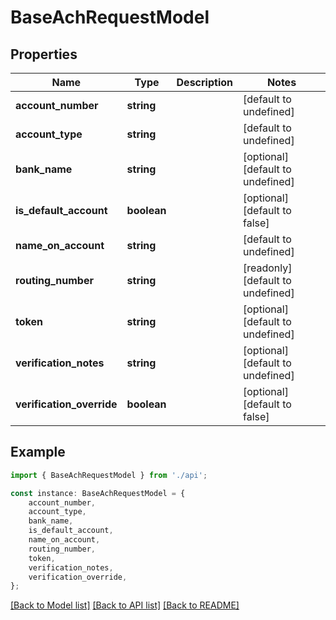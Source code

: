 # BaseAchRequestModel


## Properties

Name | Type | Description | Notes
------------ | ------------- | ------------- | -------------
**account_number** | **string** |  | [default to undefined]
**account_type** | **string** |  | [default to undefined]
**bank_name** | **string** |  | [optional] [default to undefined]
**is_default_account** | **boolean** |  | [optional] [default to false]
**name_on_account** | **string** |  | [default to undefined]
**routing_number** | **string** |  | [readonly] [default to undefined]
**token** | **string** |  | [optional] [default to undefined]
**verification_notes** | **string** |  | [optional] [default to undefined]
**verification_override** | **boolean** |  | [optional] [default to false]

## Example

```typescript
import { BaseAchRequestModel } from './api';

const instance: BaseAchRequestModel = {
    account_number,
    account_type,
    bank_name,
    is_default_account,
    name_on_account,
    routing_number,
    token,
    verification_notes,
    verification_override,
};
```

[[Back to Model list]](../README.md#documentation-for-models) [[Back to API list]](../README.md#documentation-for-api-endpoints) [[Back to README]](../README.md)
